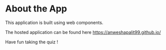 # About the App

This application is built using web components. 

The hosted application can be found here https://anweshapalit99.github.io/

Have fun taking the quiz !

